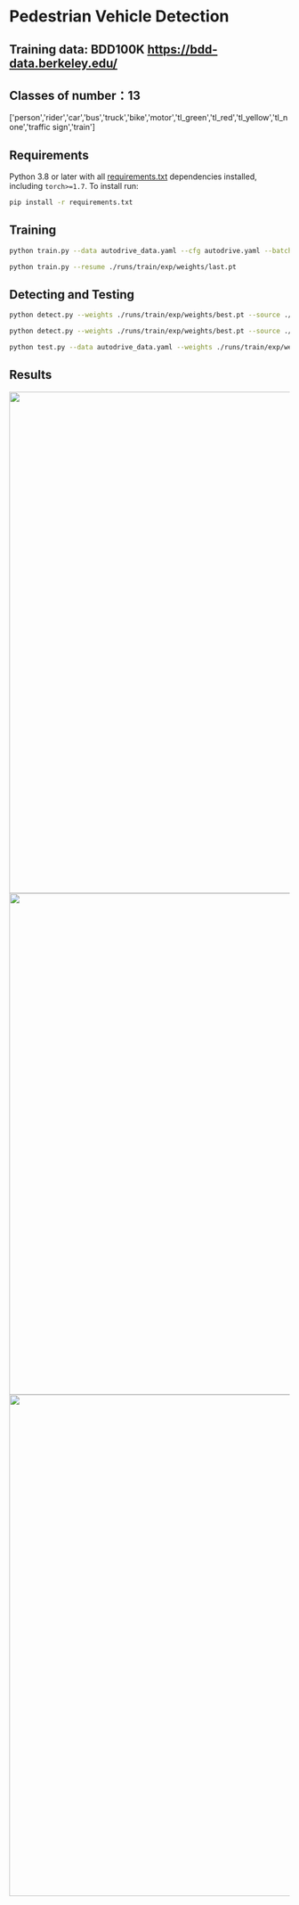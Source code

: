 

# Pedestrian Vehicle Detection

## Training data: BDD100K https://bdd-data.berkeley.edu/

## Classes of number：13   
['person','rider','car','bus','truck','bike','motor','tl_green','tl_red','tl_yellow','tl_none','traffic sign','train']

## Requirements
Python 3.8 or later with all [requirements.txt](https://github.com/ultralytics/yolov5/blob/master/requirements.txt) dependencies installed, including `torch>=1.7`. To install run:
```bash
pip install -r requirements.txt
```
## Training
```bash
python train.py --data autodrive_data.yaml --cfg autodrive.yaml --batch-size 32

python train.py --resume ./runs/train/exp/weights/last.pt
```
## Detecting and Testing
```bash
python detect.py --weights ./runs/train/exp/weights/best.pt --source ./BDD100K/images/test --conf 0.3

python detect.py --weights ./runs/train/exp/weights/best.pt --source ./BDD100K/images/vedio/new/*.mp4 --conf 0.3

python test.py --data autodrive_data.yaml --weights ./runs/train/exp/weights/best.pt
```
## Results
<img src="https://github.com/TtZJ2/yolov5-Pedestrian-Vehicle-Detection/blob/main/runs/detect/exp/a1.jpg" width="900">
<img src="https://github.com/TtZJ2/yolov5-Pedestrian-Vehicle-Detection/blob/main/runs/detect/exp/a2.jpg" width="900">
<img src="https://github.com/TtZJ2/yolov5-Pedestrian-Vehicle-Detection/blob/main/runs/detect/exp/a3.jpg" width="900">



